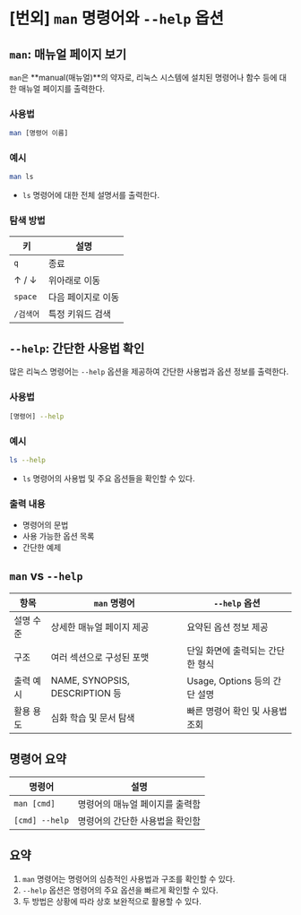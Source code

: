 # [번외] `man` 명령어와 `--help` 옵션


## `man`: 매뉴얼 페이지 보기

`man`은 **manual(매뉴얼)**의 약자로, 리눅스 시스템에 설치된 명령어나 함수 등에 대한 매뉴얼 페이지를 출력한다.

### 사용법

```bash
man [명령어 이름]
```

### 예시

```bash
man ls
```

- `ls` 명령어에 대한 전체 설명서를 출력한다.

### 탐색 방법

| 키       | 설명                  |
|----------|-----------------------|
| `q`      | 종료                  |
| ↑ / ↓    | 위아래로 이동         |
| `space`  | 다음 페이지로 이동    |
| `/검색어`| 특정 키워드 검색      |


## `--help`: 간단한 사용법 확인

많은 리눅스 명령어는 `--help` 옵션을 제공하여 간단한 사용법과 옵션 정보를 출력한다.

### 사용법

```bash
[명령어] --help
```

### 예시

```bash
ls --help
```

- `ls` 명령어의 사용법 및 주요 옵션들을 확인할 수 있다.

### 출력 내용

- 명령어의 문법
- 사용 가능한 옵션 목록
- 간단한 예제


## `man` vs `--help`

| 항목       | `man` 명령어                  | `--help` 옵션                   |
|------------|-------------------------------|----------------------------------|
| 설명 수준  | 상세한 매뉴얼 페이지 제공     | 요약된 옵션 정보 제공           |
| 구조       | 여러 섹션으로 구성된 포맷     | 단일 화면에 출력되는 간단한 형식|
| 출력 예시  | NAME, SYNOPSIS, DESCRIPTION 등| Usage, Options 등의 간단 설명    |
| 활용 용도  | 심화 학습 및 문서 탐색        | 빠른 명령어 확인 및 사용법 조회 |


## 명령어 요약

| 명령어        | 설명                          |
|---------------|-------------------------------|
| `man [cmd]`   | 명령어의 매뉴얼 페이지를 출력함 |
| `[cmd] --help`| 명령어의 간단한 사용법을 확인함 |


## 요약

1. `man` 명령어는 명령어의 심층적인 사용법과 구조를 확인할 수 있다.
2. `--help` 옵션은 명령어의 주요 옵션을 빠르게 확인할 수 있다.
3. 두 방법은 상황에 따라 상호 보완적으로 활용할 수 있다.

